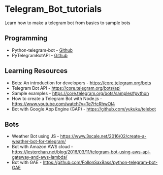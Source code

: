 # Telegram_Bot_tutorials
Learn how to make a telegram bot from basics to sample bots

## Programming
* Python-telegram-bot - [Github](https://github.com/python-telegram-bot/python-telegram-bot)
* PyTelegramBotAPI - [Github](https://github.com/eternnoir/pyTelegramBotAPI)

## Learning Resources
* Bots: An introduction for developers - https://core.telegram.org/bots
* Telegram Bot API - https://core.telegram.org/bots/api
* Sample examples -  https://core.telegram.org/bots/samples#python
* How to create a Telegram Bot with Node.js - https://www.youtube.com/watch?v=Te7HcRhwOI4
* Bot with Google App Engine (GAP) - https://github.com/yukuku/telebot

## Bots
* Weather Bot using JS - https://www.3scale.net/2016/02/create-a-weather-bot-for-telegram/
* Bot with Amazon AWS cloud - https://lesterchan.net/blog/2016/03/11/telegram-bot-using-aws-api-gateway-and-aws-lambda/
* Bot with GAE - https://github.com/FollonSaxBass/python-telegram-bot-GAE
